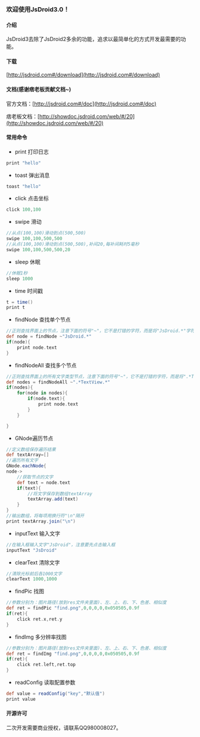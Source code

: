 ### 欢迎使用JsDroid3.0！
#### 介绍
JsDroid3去除了JsDroid2多余的功能，追求以最简单化的方式开发最需要的功能。

#### 下载
[http://jsdroid.com#/download](http://jsdroid.com#/download)

#### 文档(感谢痞老板贡献文档~)

官方文档：[http://jsdroid.com#/doc](http://jsdroid.com#/doc)

痞老板文档：[http://showdoc.jsdroid.com/web/#/20](http://showdoc.jsdroid.com/web/#/20)


#### 常用命令

- print 打印日志

```groovy
print "hello"
```

- toast 弹出消息

```groovy
toast "hello"
```

- click 点击坐标

```groovy
click 100,100
```

- swipe 滑动

```groovy
//从点(100,100)滑动到点(500,500)
swipe 100,100,500,500
//从点(100,100)滑动到点(500,500),补间20,每补间耗时5毫秒
swipe 100,100,500,500,20

```

- sleep 休眠

```groovy
//休眠1秒
sleep 1000
```

- time 时间戳

```groovy
t = time()
print t
```

- findNode 查找单个节点

```groovy
//正则查找界面上的节点，注意下面的符号"~"，它不是打错的字符，而是将"JsDroid.*"字符串编程正则表达式
def node = findNode ~"JsDroid.*"
if(node){
    print node.text    
}

```

- findNodeAll 查找多个节点

```groovy
//正则查找界面上的所有文字类型节点，注意下面的符号"~"，它不是打错的字符，而是将".*Text.*"字符串编程正则表达式
def nodes = findNodeAll ~".*TextView.*"
if(nodes){
    for(node in nodes){
        if(node.text){
            print node.text
        }    
    }

}
```
- GNode遍历节点

```groovy
//定义数组保存遍历结果
def textArray=[]
//遍历所有文字
GNode.eachNode{
node->
    //获取节点的文字
    def text = node.text
    if(text){
        //将文字保存到数组textArray
        textArray.add(text)
    }
}
//输出数组，将每项用换行符"\n"隔开
print textArray.join("\n")
```

- inputText 输入文字

```groovy
//在输入框输入文字"JsDroid"，注意要先点击输入框
inputText "JsDroid"
```

- clearText 清除文字

```groovy
//清除光标前后各1000文字
clearText 1000,1000
```

- findPic 找图

```groovy
//参数分别为：图片路径(放到res文件夹里面)、左、上、右、下、色差、相似度
def ret = findPic "find.png",0,0,0,0,0x050505,0.9f
if(ret){
    click ret.x,ret.y
}
```

- findImg 多分辨率找图

```groovy
//参数分别为：图片路径(放到res文件夹里面)、左、上、右、下、色差、相似度
def ret = findImg "find.png",0,0,0,0,0x050505,0.9f
if(ret){
    click ret.left,ret.top
}
```

- readConfig 读取配置参数

```groovy
def value = readConfig("key","默认值")
print value
```


#### 开源许可

二次开发需要商业授权，请联系QQ980008027。
